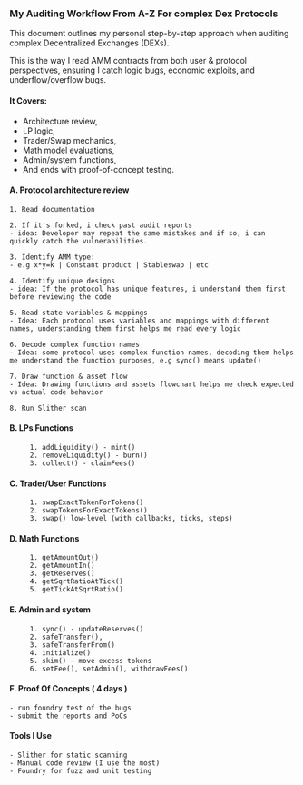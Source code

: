 ### My Auditing Workflow From A-Z For complex Dex Protocols

This document outlines my personal step-by-step approach when auditing complex Decentralized Exchanges (DEXs).

This is the way I read AMM contracts from both user & protocol perspectives, ensuring I catch logic bugs, economic exploits, and underflow/overflow bugs.

#### It Covers:
- Architecture review,
- LP logic,
- Trader/Swap mechanics,
- Math model evaluations,
- Admin/system functions,
- And ends with proof-of-concept testing.


#### A. Protocol architecture review
```
1. Read documentation

2. If it's forked, i check past audit reports
- idea: Developer may repeat the same mistakes and if so, i can quickly catch the vulnerabilities.

3. Identify AMM type:
- e.g x*y=k | Constant product | Stableswap | etc

4. Identify unique designs
- idea: If the protocol has unique features, i understand them first before reviewing the code

5. Read state variables & mappings
- Idea: Each protocol uses variables and mappings with different names, understanding them first helps me read every logic

6. Decode complex function names
- Idea: some protocol uses complex function names, decoding them helps me understand the function purposes, e.g sync() means update()

7. Draw function & asset flow
- Idea: Drawing functions and assets flowchart helps me check expected vs actual code behavior

8. Run Slither scan
```

#### B. LPs Functions
```solidity
     1. addLiquidity() - mint()
     2. removeLiquidity() - burn()
     3. collect() - claimFees()
```

#### C. Trader/User Functions
```solidity
     1. swapExactTokenForTokens()
     2. swapTokensForExactTokens() 
     3. swap() low-level (with callbacks, ticks, steps)
```

#### D. Math Functions
```solidity
     1. getAmountOut()
     2. getAmountIn()
     3. getReserves()
     4. getSqrtRatioAtTick()
     5. getTickAtSqrtRatio()
```

#### E. Admin and system
```solidity
     1. sync() - updateReserves()
     2. safeTransfer(),
     3. safeTransferFrom()
     4. initialize()
     5. skim() – move excess tokens
     6. setFee(), setAdmin(), withdrawFees()
```

#### F. Proof Of Concepts ( 4 days )
```
- run foundry test of the bugs
- submit the reports and PoCs
```

#### Tools I Use
```
- Slither for static scanning
- Manual code review (I use the most)
- Foundry for fuzz and unit testing
